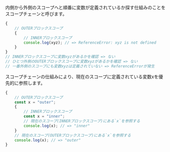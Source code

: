 内側から外側のスコープへと順番に変数が定義されているか探す仕組みのことをスコープチェーンと呼びます。

```Javascript
{
    // OUTERブロックスコープ
    {
        // INNERブロックスコープ
        console.log(xyz); // => ReferenceError: xyz is not defined
    }
}
// INNERブロックスコープに変数xyzがあるかを確認 => ない
// ひとつ外側のOUTERブロックスコープに変数xyzがあるかを確認 => ない
// 一番外側のスコープにも変数xyzは定義されていない => ReferenceErrorが発生
```



スコープチェーンの仕組みにより、現在のスコープに定義されている変数xを優先的に参照します。

```Javascript
{
    // OUTERブロックスコープ
    const x = "outer";
    {
        // INNERブロックスコープ
        const x = "inner";
        // 現在のスコープ(INNERブロックスコープ)にある`x`を参照する
        console.log(x); // => "inner"
    }
    // 現在のスコープ(OUTERブロックスコープ)にある`x`を参照する
    console.log(x); // => "outer"
}
```
